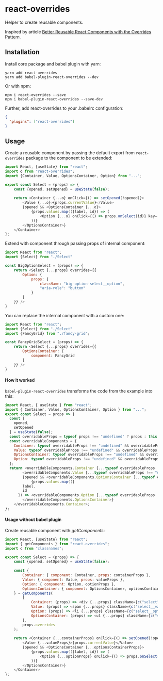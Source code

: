 # react-overrides
Helper to create reusable components.

Inspired by article 
[Better Reusable React Components with the Overrides Pattern](https://medium.com/@dschnr/better-reusable-react-components-with-the-overrides-pattern-9eca2339f646).

## Installation

Install core package and babel plugin with yarn:

```
yarn add react-overrides
yarn add babel-plugin-react-overrides --dev
```

Or with npm:

```
npm i react-overrides --save
npm i babel-plugin-react-overrides --save-dev
```

Further, add react-overrides to your .babelrc configuration:
```json
{
  "plugins": ["react-overrides"]
}
```

## Usage

Create a reusable component by passing the default export 
from `react-overrides` package to the component to be extended:

```javascript
import React, {useState} from "react";
import o from "react-overrides";
import {Container, Value, OptionsContainer, Option} from "...";

export const Select = (props) => {
    const {opened, setOpened} = useState(false);
    
    return <Container {...o} onClick={() => setOpened(!opened)}>
        <Value {...o}>{props.currentValue}</Value>
        {opened && <OptionsContainer {...o}>
            {props.values.map(({label, id}) => (
                <Option {...o} onClick={() => props.onSelect(id)} key={id}>{label}</Option>
            ))}
        </OptionsContainer>}
    </Container>
};
```

Extend with component through passing props of internal component:
```javascript
import React from "react";
import {Select} from "./Select"

const BigOptionSelect = (props) => {
    return <Select {...props} overrides={{
        Option: {
            props: {
                className: "big-option-select__option",
                "aria-role": "button"
            }
        }
    }} />
}
```

You can replace the internal component with a custom one:
```javascript
import React from "react";
import {Select} from "./Select"
import {FancyGrid} from "./fancy-grid";

const FancyGridSelect = (props) => {
    return <Select {...props} overrides={{
        OptionsContainer: {
            component: FancyGrid
        }
    }} />
}
```

#### How it worked
`babel-plugin-react-overrides` transforms the code from the example into this:
```javascript
import React, { useState } from "react";
import { Container, Value, OptionsContainer, Option } from "...";
export const Select = props => {
  const {
    opened,
    setOpened
  } = useState(false);
  const overridableProps = typeof props !== "undefined" ? props : this && typeof this.props !== "undefined" ? this.props : arguments[0];
  const overridableComponents = {
    Container: typeof overridableProps !== "undefined" && overridableProps.overrides && overridableProps.overrides.Container && overridableProps.overrides.Container.component || Container,
    Value: typeof overridableProps !== "undefined" && overridableProps.overrides && overridableProps.overrides.Value && overridableProps.overrides.Value.component || Value,
    OptionsContainer: typeof overridableProps !== "undefined" && overridableProps.overrides && overridableProps.overrides.OptionsContainer && overridableProps.overrides.OptionsContainer.component || OptionsContainer,
    Option: typeof overridableProps !== "undefined" && overridableProps.overrides && overridableProps.overrides.Option && overridableProps.overrides.Option.component || Option
  };
  return <overridableComponents.Container {...typeof overridableProps !== "undefined" && overridableProps.overrides && overridableProps.overrides.Container && overridableProps.overrides.Container.props || {}} onClick={() => setOpened(!opened)}>
        <overridableComponents.Value {...typeof overridableProps !== "undefined" && overridableProps.overrides && overridableProps.overrides.Value && overridableProps.overrides.Value.props || {}}>{props.currentValue}</overridableComponents.Value>
        {opened && <overridableComponents.OptionsContainer {...typeof overridableProps !== "undefined" && overridableProps.overrides && overridableProps.overrides.OptionsContainer && overridableProps.overrides.OptionsContainer.props || {}}>
            {props.values.map(({
        label,
        id
      }) => <overridableComponents.Option {...typeof overridableProps !== "undefined" && overridableProps.overrides && overridableProps.overrides.Option && overridableProps.overrides.Option.props || {}} onClick={() => props.onSelect(id)} key={id}>{label}</overridableComponents.Option>)}
        </overridableComponents.OptionsContainer>}
    </overridableComponents.Container>;
};

```


#### Usage without babel plugin

Create reusable component with *getComponents*: 
```javascript
import React, {useState} from "react";
import { getComponents } from "react-overrides";
import c from "classnames";

export const Select = (props) => {
    const {opened, setOpened} = useState(false);
    
    const {
        Container: { component: Container, props: containerProps },
        Value: { component: Value, props: valueProps },
        Option: { component: Option, optionProps },
        OptionsContainer: { component: OptionsContainer, optionsContainerProps }
    } = getComponents(
        {
            Container: (props) => <div {...props} className={c("select", props.className)} />,
            Value: (props) => <span {...props} className={c("select__value", props.className)} />,
            Option: (props) => <li {...props} className={c("select__option", props.className)} />,
            OptionsContainer: (props) => <ul {...props} className={c("select__options-container", props.className)} />,
        },
        props.overrides
    );
    
    return <Container {...containerProps} onClick={() => setOpened(!opened)}>
        <Value {...valueProps}>{props.currentValue}</Value>
        {opened && <OptionsContainer {...optionsContainerProps}>
            {props.values.map(({label, id}) => (
                <Option {...optionProps} onClick={() => props.onSelect(id)} key={id}>{label}</Option>
            ))}
        </OptionsContainer>}
    </Container>
};
```
